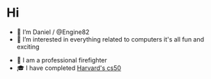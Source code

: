 # Hi
- 👋 I’m Daniel / @Engine82
- 👀 I’m interested in everything related to computers it's all fun and exciting
<!-- - 🌱 I’m currently learning JavaScript and stregthening my frontend skills
- 📆 My current project is [WatchOffice](https://github.com/Engine82/WatchOffice), a web app to automate filling overtime shifts
--- -->
- 🚒 I am a professional firefighter
- 🎓 I have completed [Harvard's cs50](https://cs50.harvard.edu/x/2023/)
<!-- - 💞️ I’m looking to collaborate on ... 
- 📫 How to reach me ...


Engine82/Engine82 is a ✨ special ✨ repository because its `README.md` (this file) appears on your GitHub profile.
You can click the Preview link to take a look at your changes.
-->
